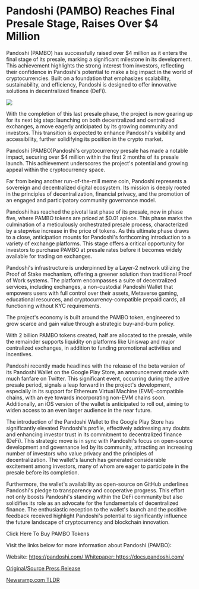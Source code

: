 # Pandoshi (PAMBO) Reaches Final Presale Stage, Raises Over $4 Million

Pandoshi (PAMBO) has successfully raised over $4 million as it enters the final stage of its presale, marking a significant milestone in its development. This achievement highlights the strong interest from investors, reflecting their confidence in Pandoshi's potential to make a big impact in the world of cryptocurrencies. Built on a foundation that emphasizes scalability, sustainability, and efficiency, Pandoshi is designed to offer innovative solutions in decentralized finance (DeFi).

![](https://api.blockchainwire.io/uploads/Proleoio/editor_image/d6c3fa73-6e09-4496-91ae-231552cb8af3.png)

With the completion of this last presale phase, the project is now gearing up for its next big step: launching on both decentralized and centralized exchanges, a move eagerly anticipated by its growing community and investors. This transition is expected to enhance Pandoshi's visibility and accessibility, further solidifying its position in the crypto market.

Pandoshi (PAMBO)Pandoshi's cryptocurrency presale has made a notable impact, securing over $4 million within the first 2 months of its presale launch. This achievement underscores the project's potential and growing appeal within the cryptocurrency space.

Far from being another run-of-the-mill meme coin, Pandoshi represents a sovereign and decentralized digital ecosystem. Its mission is deeply rooted in the principles of decentralization, financial privacy, and the promotion of an engaged and participatory community governance model.

Pandoshi has reached the pivotal last phase of its presale, now in phase five, where PAMBO tokens are priced at $0.01 apiece. This phase marks the culmination of a meticulously orchestrated presale process, characterized by a stepwise increase in the price of tokens. As this ultimate phase draws to a close, anticipation mounts for Pandoshi's forthcoming introduction to a variety of exchange platforms. This stage offers a critical opportunity for investors to purchase PAMBO at presale rates before it becomes widely available for trading on exchanges.

Pandoshi's infrastructure is underpinned by a Layer-2 network utilizing the Proof of Stake mechanism, offering a greener solution than traditional Proof of Work systems. The platform encompasses a suite of decentralized services, including exchanges, a non-custodial Pandoshi Wallet that empowers users with full control over their assets, Metaverse gaming, educational resources, and cryptocurrency-compatible prepaid cards, all functioning without KYC requirements.

[](http://tinyurl.com/pandoshiyahoo6)

The project's economy is built around the PAMBO token, engineered to grow scarce and gain value through a strategic buy-and-burn policy.

With 2 billion PAMBO tokens created, half are allocated to the presale, while the remainder supports liquidity on platforms like Uniswap and major centralized exchanges, in addition to funding promotional activities and incentives.

Pandoshi recently made headlines with the release of the beta version of its Pandoshi Wallet on the Google Play Store, an announcement made with much fanfare on Twitter. This significant event, occurring during the active presale period, signals a leap forward in the project's development, especially in its support for Ethereum Virtual Machine (EVM)-compatible chains, with an eye towards incorporating non-EVM chains soon. Additionally, an iOS version of the wallet is anticipated to roll out, aiming to widen access to an even larger audience in the near future.

The introduction of the Pandoshi Wallet to the Google Play Store has significantly elevated Pandoshi's profile, effectively addressing any doubts and enhancing investor trust in its commitment to decentralized finance (DeFi). This strategic move is in sync with Pandoshi's focus on open-source development and governance led by its community, attracting an increasing number of investors who value privacy and the principles of decentralization. The wallet's launch has generated considerable excitement among investors, many of whom are eager to participate in the presale before its completion.

Furthermore, the wallet's availability as open-source on GitHub underlines Pandoshi's pledge to transparency and cooperative progress. This effort not only boosts Pandoshi's standing within the DeFi community but also solidifies its role as an advocate for the fundamentals of decentralized finance. The enthusiastic reception to the wallet's launch and the positive feedback received highlight Pandoshi's potential to significantly influence the future landscape of cryptocurrency and blockchain innovation.

Click Here To Buy PAMBO Tokens

Visit the links below for more information about Pandoshi (PAMBO):

Website: https://pandoshi.com/ Whitepaper: https://docs.pandoshi.com/ 

[Original/Source Press Release](https://blockchainwire.io/press-release/pandoshi-pambo-reaches-final-presale-stage-raises-over-4-million) 

[Newsramp.com TLDR](https://newsramp.com/None) 